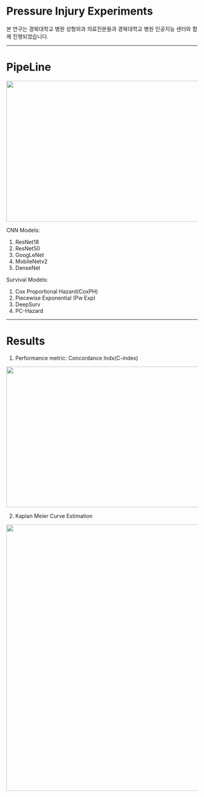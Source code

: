 # Pressure Injury Experiments

본 연구는 경북대학교 병원 성형외과 의료진분들과 경북대학교 병원 인공지능 센터와 함께 진행되었습니다.

----
# PipeLine
<img src="https://github.com/gyugyukim/Survival-analysis/assets/135569056/5497f632-ed57-4944-9f82-07a229689173" width="700" height="370">

CNN Models:
1. ResNet18
2. ResNet50
3. GoogLeNet
4. MobileNetv2
5. DenseNet

Survival Models:
1. Cox Proportional Hazard(CoxPH)
2. Piecewise Exponential (Pw Exp)
3. DeepSurv
4. PC-Hazard
---
# Results

1. Performance metric: Concordance Indx(C-index)
<img src="https://github.com/gyugyukim/Survival-analysis/assets/135569056/0a0694cc-2817-4956-82bc-1fb3d97283c5" width="1200" height="370">

2. Kaplan Meier Curve Estimation
<img src="https://github.com/gyugyukim/Survival-analysis/assets/135569056/2c684f00-e184-4cdc-a332-acbe10790869" width="700" height="700">
